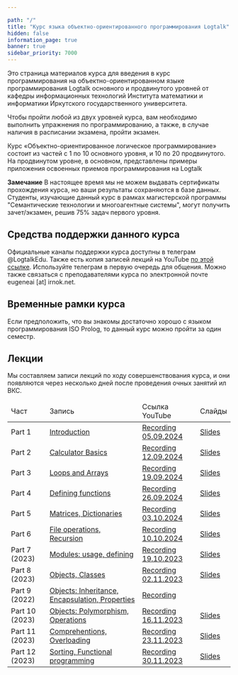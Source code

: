 ```yaml
---

path: "/"
title: "Курс языка объектно-ориентированного программирования Logtalk"
hidden: false
information_page: true
banner: true
sidebar_priority: 7000
---
```



Это страница материалов курса для введения в курс программирования на объектно-ориентированном языке программирования Logtalk основного и продвинутого уровней от кафедры информационных технологий Института математики и информатики Иркутского государственного университета.

Чтобы пройти любой из двух уровней курса, вам необходимо выполнить упражнения по программированию, а также, в случае наличия в расписании экзамена, пройти экзамен.

Курс «Объектно-ориентированное логическое программирование» состоит из частей с 1 по 10 основного уровня, и 10 по 20 продвинутого.  На продвинутом уровне, в основном, представлены примеры приложения освоенных приемов программирования на Logtalk

**Замечание** В настоящее время мы не можем выдавать сертификаты прохождения курса, но ваши результаты сохраняются в базе данных.  Студенты, изучающие данный курс в рамках магистерской программы "Семантические технологии и многоагентные системы", могут получить зачет/экзамен, решив 75% задач первого уровня.

## Средства поддержки данного курса

Официальные каналы поддержки курса доступны в телеграм @LogtalkEdu.  Также есть копия записей лекций на YouTube [по этой ссылке](https://studio.youtube.com/playlist/PLDmve33tqgosPa51g7uZ0LrmlzGiARLNG). Используйте телеграм в первую очередь для общения.  Можно также связаться с преподавателями курса по электронной почте eugeneai [at] irnok.net.

## Временные рамки курса

Если предположить, что вы знакомы достаточно хорошо с языком программирования ISO Prolog, то данный курс можно пройти за один семестр.

## Лекции

Мы составляем записи лекций по ходу совершенствования курса, и они появляются через несколько дней после проведения очных занятий ил ВКС.

<table>
  <thead>
    <tr>
      <td>Част</td>
      <td>Запись</td>
      <td>Ссылка YouTube</td>
      <td>Слайды</td>
    </tr>
  </thead>
  <tbody>
    <tr>
      <td>Part 1</td>
      <td><a href="https://pt.irnok.net/w/3zmEob7cYfGg9H6uJUjE8d">Introduction</td>
      <td><a href="https://youtu.be/mURhYbTkFnc">Recording 05.09.2024</a></td>
      <td><a href="https://docs.google.com/presentation/d/1l28RVCzeJ7OsBIXWtERt4COwbSLtYL2ap_7sDNGqX68/edit?usp=sharing">Slides</a></td>
    </tr>
    <tr>
      <td>Part 2</td>
      <td><a href="https://pt.irnok.net/w/ag72CVHULuja1hjMgbY1X8">Calculator Basics </td>
      <td><a href="https://youtu.be/AzeKTqyjjnc">Recording 12.09.2024</a></td>
      <td><a href="https://docs.google.com/presentation/d/1zKxONZbjNRkaULUW_T2geSq7RO003ipNvHR3ASPKPhc/edit?usp=sharing">Slides</a></td>
    </tr>
    <tr>
      <td>Part 3</td>
      <td><a href="https://pt.irnok.net/w/7AGff3qJqe6ADdeymEu9UX">Loops and Arrays</td>
      <td><a href="https://youtu.be/vGtIKyuH0i4">Recording 19.09.2024</a></td>
      <td><a href="https://docs.google.com/presentation/d/1OWiZt29hFynu_50B1FmzbzOYC7-z8iyx4mQ3TJTPjs0/edit?usp=sharing">Slides</a></td>
    </tr>
    <tr>
      <td>Part 4</td>
      <td><a href="https://pt.irnok.net/w/god2NJ6LuJ4wmFoZUDxj1f">Defining functions</td>
      <td><a href="https://youtu.be/TdjweEA9Ftw">Recording 26.09.2024</a></td>
      <td><a href="https://docs.google.com/presentation/d/1xm5bRqeMhFj2S-iDnDj2f0qzbJfXWjqQ2uX_ZAItWzo/edit?usp=sharing">Slides</a></td>
    </tr>
    <tr>
      <td>Part 5</td>
      <td><a href="https://pt.irnok.net/w/3x79Qrzs3RNGE3sz1U6mUt">Matrices, Dictionaries</td>
      <td><a href="https://youtu.be/YL6iuXg23uc">Recording 03.10.2024</a></td>
      <td><a href="https://docs.google.com/presentation/d/1PBVezc4Bm2Be9cRBtVComzJlLYVURC_5DUEFG_jtb8o/edit?usp=sharing">Slides</a></td>
    </tr>
    <tr>
      <td>Part 6 </td>
      <td><a href="https://pt.irnok.net/w/cjzvZPXe7j2GPGbvhQrrdH">File operations, Recursion</td>
      <td><a href="https://youtu.be/bXmvPZbPkW0">Recording 10.10.2024</a></td>
      <td><a href="https://docs.google.com/presentation/d/1kVjKar8gVwIyFerqMmgg6y1RRGlWHVC2Xh0oKH_hjJI/edit?usp=sharing">Slides</a></td>
    </tr>
    <tr>
      <td>Part 7 (2023)</td>
      <td><a href="https://pt.irnok.net/w/78sgf42xKschXZTEwhiGPW">Modules: usage, defining</td>
      <td><a href="https://youtu.be/lMPptaf_EpI">Recording 19.10.2023</a></td>
      <td><a href="https://docs.google.com/presentation/d/1Q6vO88F5fNjDpVqmyzrS8vcrxyNgZ84s67MOuM8UPa4/edit?usp=sharing">Slides</a></td>
    </tr>
    <tr>
      <td>Part 8 (2023)</td>
      <td><a href="https://pt.irnok.net/w/hstMfh6cAjt7EiwTZjB6k5">Objects, Classes</td>
      <td><a href="https://youtu.be/B6tm0FAy9wE">Recording 02.11.2023</a></td>
      <td><a href="https://docs.google.com/presentation/d/1gBegxAXVWdm47AebP5gIGfFerwP1K0vyLRzX4GJtLjY/edit?usp=sharing">Slides</a></td>
    </tr>
    <tr>
      <td>Part 9 (2022)</td>
      <td><a href="https://pt.irnok.net/w/ff2H4ygtHCYHN51WuCM6yY">Objects: Inheritance, Encapsulation, Properties</td>
      <td><a href="https://youtu.be/r6vV5SXpmWs">Recording</a></td>
      <td>&nbsp;</td>
    </tr>
    <tr>
      <td>Part 10 (2023)</td>
      <td><a href="https://pt.irnok.net/w/wuUYFGMwPnjXb5C1E1xBGf">Objects: Polymorphism, Operations</td>
      <td><a href="https://youtu.be/C3jfc3Np4nA">Recording 16.11.2023</a></td>
      <td><a href="https://docs.google.com/presentation/d/1ntybDeCoPykmTz0R8rjHAU03F8pGr1VZHQzj4UGId7g/edit?usp=sharing">Slides</a></td>
    </tr>
    <tr>
      <td>Part 11 (2023)</td>
      <td><a href="https://pt.irnok.net/w/8xY62bNx1nr3yQkcEqBxEQ">Comprehentions, Overloading</td>
      <td><a href="https://youtu.be/LI9LITLkF30">Recording 23.11.2023</a></td>
      <td><a href="https://docs.google.com/presentation/d/1qWc6ilCxCYqsjkk5dwKpGdHLMnA588BEyakJOrfZw9c/edit?usp=sharing">Slides</a></td>
    </tr>
    <tr>
      <td>Part 12 (2023)</td>
      <td><a href="https://pt.irnok.net/w/kTUCVrHNSMiypkjwM1i4c9">Sorting, Functional programming</td>
      <td><a href="https://youtu.be/ZcfqkDfJG_Y">Recording 30.11.2023</a></td>
      <td><a href="https://docs.google.com/presentation/d/1zxc6lYSWK50wy_8Y2s1FKgCAOe9Nz1-0gS6tba2idg0/edit?usp=sharing">Slides</a></td>
    </tr>
  </tbody>
</table>
